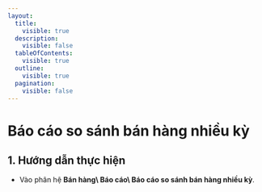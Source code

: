 ```yaml
---
layout:
  title:
    visible: true
  description:
    visible: false
  tableOfContents:
    visible: true
  outline:
    visible: true
  pagination:
    visible: false
---
```


# Báo cáo so sánh bán hàng nhiều kỳ

## 1.      Hướng dẫn thực hiện

* Vào phân hệ **Bán hàng\ Báo cáo\ Báo cáo so sánh bán hàng nhiều kỳ**.

<figure><img src="../.gitbook/assets/sb_10 (2).png" alt=""><figcaption></figcaption></figure>
